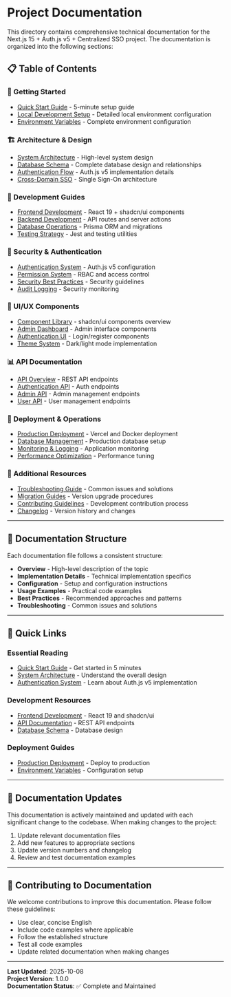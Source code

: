 # Project Documentation

This directory contains comprehensive technical documentation for the Next.js 15 + Auth.js v5 + Centralized SSO project. The documentation is organized into the following sections:

## 📋 Table of Contents

### 🎯 Getting Started
- [Quick Start Guide](./quick-start.md) - 5-minute setup guide
- [Local Development Setup](./local-development.md) - Detailed local environment configuration
- [Environment Variables](./environment-variables.md) - Complete environment configuration

### 🏗️ Architecture & Design
- [System Architecture](./architecture/system-architecture.md) - High-level system design
- [Database Schema](./architecture/database-schema.md) - Complete database design and relationships
- [Authentication Flow](./architecture/authentication-flow.md) - Auth.js v5 implementation details
- [Cross-Domain SSO](./architecture/cross-domain-sso.md) - Single Sign-On architecture

### 🔧 Development Guides
- [Frontend Development](./development/frontend.md) - React 19 + shadcn/ui components
- [Backend Development](./development/backend.md) - API routes and server actions
- [Database Operations](./development/database.md) - Prisma ORM and migrations
- [Testing Strategy](./development/testing.md) - Jest and testing utilities

### 🔐 Security & Authentication
- [Authentication System](./security/authentication.md) - Auth.js v5 configuration
- [Permission System](./security/permissions.md) - RBAC and access control
- [Security Best Practices](./security/best-practices.md) - Security guidelines
- [Audit Logging](./security/audit-logging.md) - Security monitoring

### 🎨 UI/UX Components
- [Component Library](./ui/components.md) - shadcn/ui components overview
- [Admin Dashboard](./ui/admin-dashboard.md) - Admin interface components
- [Authentication UI](./ui/authentication.md) - Login/register components
- [Theme System](./ui/theming.md) - Dark/light mode implementation

### 📊 API Documentation
- [API Overview](./api/overview.md) - REST API endpoints
- [Authentication API](./api/authentication.md) - Auth endpoints
- [Admin API](./api/admin.md) - Admin management endpoints
- [User API](./api/user.md) - User management endpoints

### 🚀 Deployment & Operations
- [Production Deployment](./deployment/production.md) - Vercel and Docker deployment
- [Database Management](./deployment/database.md) - Production database setup
- [Monitoring & Logging](./deployment/monitoring.md) - Application monitoring
- [Performance Optimization](./deployment/performance.md) - Performance tuning

### 📝 Additional Resources
- [Troubleshooting Guide](./resources/troubleshooting.md) - Common issues and solutions
- [Migration Guides](./resources/migrations.md) - Version upgrade procedures
- [Contributing Guidelines](./resources/contributing.md) - Development contribution process
- [Changelog](./resources/changelog.md) - Version history and changes

---

## 📖 Documentation Structure

Each documentation file follows a consistent structure:

- **Overview** - High-level description of the topic
- **Implementation Details** - Technical implementation specifics
- **Configuration** - Setup and configuration instructions
- **Usage Examples** - Practical code examples
- **Best Practices** - Recommended approaches and patterns
- **Troubleshooting** - Common issues and solutions

---

## 🎯 Quick Links

### Essential Reading
- [Quick Start Guide](./quick-start.md) - Get started in 5 minutes
- [System Architecture](./architecture/system-architecture.md) - Understand the overall design
- [Authentication System](./security/authentication.md) - Learn about Auth.js v5 implementation

### Development Resources
- [Frontend Development](./development/frontend.md) - React 19 and shadcn/ui
- [API Documentation](./api/overview.md) - REST API endpoints
- [Database Schema](./architecture/database-schema.md) - Database design

### Deployment Guides
- [Production Deployment](./deployment/production.md) - Deploy to production
- [Environment Variables](./environment-variables.md) - Configuration setup

---

## 🔄 Documentation Updates

This documentation is actively maintained and updated with each significant change to the codebase. When making changes to the project:

1. Update relevant documentation files
2. Add new features to appropriate sections
3. Update version numbers and changelog
4. Review and test documentation examples

---

## 🤝 Contributing to Documentation

We welcome contributions to improve this documentation. Please follow these guidelines:

- Use clear, concise English
- Include code examples where applicable
- Follow the established structure
- Test all code examples
- Update related documentation when making changes

---

**Last Updated**: 2025-10-08  
**Project Version**: 1.0.0  
**Documentation Status**: ✅ Complete and Maintained